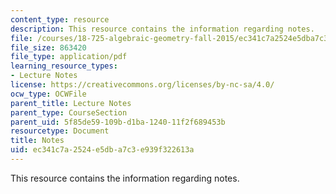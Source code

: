 ```yaml
---
content_type: resource
description: This resource contains the information regarding notes.
file: /courses/18-725-algebraic-geometry-fall-2015/ec341c7a2524e5dba7c3e939f322613a_MIT18_725F15_notes.pdf
file_size: 863420
file_type: application/pdf
learning_resource_types:
- Lecture Notes
license: https://creativecommons.org/licenses/by-nc-sa/4.0/
ocw_type: OCWFile
parent_title: Lecture Notes
parent_type: CourseSection
parent_uid: 5f85de59-109b-d1ba-1240-11f2f689453b
resourcetype: Document
title: Notes
uid: ec341c7a-2524-e5db-a7c3-e939f322613a
---
```

This resource contains the information regarding notes.
